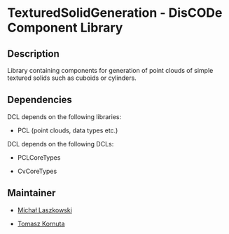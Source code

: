 TexturedSolidGeneration - DisCODe Component Library
===================================================

Description
-----------

Library containing components for generation of point clouds of simple textured solids such as cuboids or cylinders.

Dependencies
------------

DCL depends on the following libraries:
- PCL (point clouds, data types etc.)

DCL depends on the following DCLs:
- PCLCoreTypes

- CvCoreTypes 


Maintainer
----------

- [Michał Laszkowski](https://github.com/mlaszko)

- [Tomasz Kornuta](https://github.com/tkornuta)
